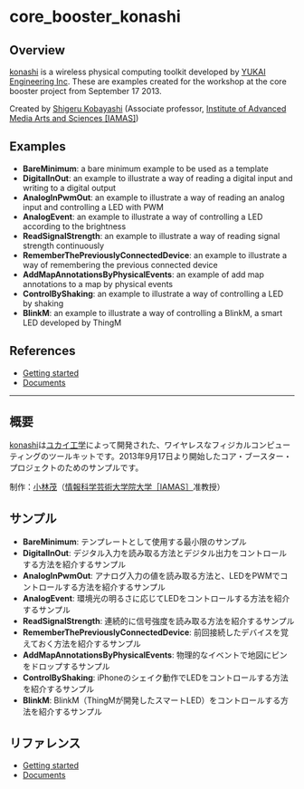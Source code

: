 core_booster_konashi
====================

## Overview

[konashi](http://konashi.ux-xu.com/) is a wireless physical computing toolkit developed by [YUKAI Engineering Inc](http://www.ux-xu.com/). These are examples created for the workshop at the core booster project from September 17 2013.

Created by [Shigeru Kobayashi](https://www.facebook.com/yapan.org) (Associate professor, [Institute of Advanced Media Arts and Sciences [IAMAS]](http://www.iamas.ac.jp/))


## Examples

* **BareMinimum**: a bare minimum example to be used as a template
* **DigitalInOut**: an example to illustrate a way of reading a digital input and writing to a digital output
* **AnalogInPwmOut**: an example to illustrate a way of reading an analog input and controlling a LED with PWM
* **AnalogEvent**: an example to illustrate a way of controlling a LED according to the brightness
* **ReadSignalStrength**: an example to illustrate a way of reading signal strength continuously
* **RememberThePreviouslyConnectedDevice**: an example to illustrate a way of remembering the previous connected device
* **AddMapAnnotationsByPhysicalEvents**: an example of add map annotations to a map by physical events
* **ControlByShaking**: an example to illustrate a way of controlling a LED by shaking
* **BlinkM**: an example to illustrate a way of controlling a BlinkM, a smart LED developed by ThingM

## References

* [Getting started](http://konashi.ux-xu.com/getting_started/)
* [Documents](http://konashi.ux-xu.com/documents/)

---

## 概要

[konashi](http://konashi.ux-xu.com/)は[ユカイ工学](http://www.ux-xu.com/)によって開発された、ワイヤレスなフィジカルコンピューティングのツールキットです。2013年9月17日より開始したコア・ブースター・プロジェクトのためのサンプルです。

制作：[小林茂](https://www.facebook.com/yapan.org)（[情報科学芸術大学院大学［IAMAS］](http://www.iamas.ac.jp/)准教授）

## サンプル

* **BareMinimum**: テンプレートとして使用する最小限のサンプル
* **DigitalInOut**: デジタル入力を読み取る方法とデジタル出力をコントロールする方法を紹介するサンプル
* **AnalogInPwmOut**: アナログ入力の値を読み取る方法と、LEDをPWMでコントロールする方法を紹介するサンプル
* **AnalogEvent**: 環境光の明るさに応じてLEDをコントロールする方法を紹介するサンプル
* **ReadSignalStrength**: 連続的に信号強度を読み取る方法を紹介するサンプル
* **RememberThePreviouslyConnectedDevice**: 前回接続したデバイスを覚えておく方法を紹介するサンプル
* **AddMapAnnotationsByPhysicalEvents**: 物理的なイベントで地図にピンをドロップするサンプル
* **ControlByShaking**: iPhoneのシェイク動作でLEDをコントロールする方法を紹介するサンプル
* **BlinkM**: BlinkM（ThingMが開発したスマートLED）をコントロールする方法を紹介するサンプル

## リファレンス

* [Getting started](http://konashi.ux-xu.com/getting_started/)
* [Documents](http://konashi.ux-xu.com/documents/)